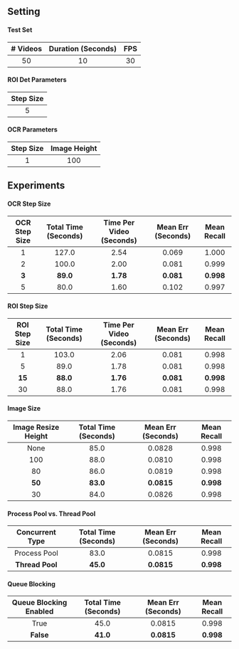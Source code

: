 ## Setting

#### Test Set

| # Videos | Duration (Seconds) | FPS |
| :---: | :---: | :---: |
| 50 | 10 | 30 |

#### ROI Det Parameters

| Step Size |
| :---: |
| 5 |

#### OCR Parameters

| Step Size | Image Height |
| :---: | :---: | 
| 1 | 100 |

## Experiments

#### OCR Step Size

| OCR Step Size | Total Time (Seconds) | Time Per Video (Seconds) | Mean Err (Seconds) | Mean Recall |
| :---: | :---: | :---: | :---: | :---: | 
| 1 | 127.0 | 2.54 | 0.069 | 1.000 |
| 2 | 100.0 | 2.00 | 0.081 | 0.999 |
| **3** | **89.0** | **1.78** | **0.081** | **0.998** |
| 5 | 80.0 | 1.60 | 0.102 | 0.997 |

#### ROI Step Size

| ROI Step Size | Total Time (Seconds) | Time Per Video (Seconds) | Mean Err (Seconds) | Mean Recall |
| :---: | :---: | :---: | :---: | :---: | 
| 1 | 103.0 | 2.06 | 0.081 | 0.998 | 
| 5 | 89.0 | 1.78 | 0.081 | 0.998 |
| **15** | **88.0** | **1.76** | **0.081** | **0.998** |
| 30 | 88.0 | 1.76 | 0.081 | 0.998 |

#### Image Size

| Image Resize Height | Total Time (Seconds) | Mean Err (Seconds) | Mean Recall |
| :---: | :---: | :---: | :---: |
| None | 85.0 | 0.0828 | 0.998|
| 100 | 88.0| 0.0810 | 0.998 |
| 80 | 86.0 | 0.0819 | 0.998 |
| **50** | **83.0** | **0.0815** | **0.998** |
| 30 | 84.0 | 0.0826 | 0.998 |

#### Process Pool vs. Thread Pool

| Concurrent Type | Total Time (Seconds) | Mean Err (Seconds) | Mean Recall |
| :---: | :---: | :---: | :---: |
| Process Pool | 83.0 | 0.0815 | 0.998 |
| **Thread Pool** | **45.0** | **0.0815** | **0.998** |

#### Queue Blocking

| Queue Blocking Enabled | Total Time (Seconds) | Mean Err (Seconds) | Mean Recall |
| :---: | :---: | :---: | :---: |
| True | 45.0 | 0.0815 | 0.998 |
| **False** | **41.0** | **0.0815** | **0.998** |

